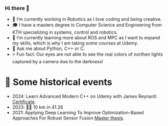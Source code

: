 ### Hi there 👋

- 🔭 I’m currently working in Robotics as I love coding and being creative.
- :mortar_board: I have a masters degree in Computer Science and Engineering from KTH specializing in systems, control and robotics.
- 🌱 I’m currently learning more about ROS and MPC as I want to expand my skills, which is why I am taking some courses at Udemy.
- 💬 Ask me about Python, C++ or C.
- ⚡ Fun fact: Our eyes are not able to see the real colors of northen lights captured by a camera due to the darkness!

# :scroll: Some historical events
- 2024: Learn Advanced Modern C++ on Udemy with James Reynard: [Certificate](http://ude.my/UC-2022438d-23d1-4f71-807b-3213c1cc4762/).
- 2023: :running_woman: 10 km in 41.26
- 2021: Applying Deep Learning To Improve Optimization-Based Approaches For Robust Sensor Fusion [Master thesis](https://kth.diva-portal.org/smash/record.jsf?pid=diva2%3A1602138&dswid=5157).

